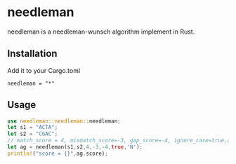 # needleman

needleman is a needleman-wunsch algorithm implement in Rust.
## Installation

Add it to your Cargo.toml
```
needleman = "*"
```

## Usage

```Rust
use needleman::needleman::needleman;
let s1 = "ACTA";
let s2 = "CGAC";
// match_score = 4, mismatch_score=-3, gap_score=-4, ignore_case=true,anychar='N'
let ag = needleman(s1,s2,4,-3,-4,true,'N');
println!("score = {}",ag.score);
```


